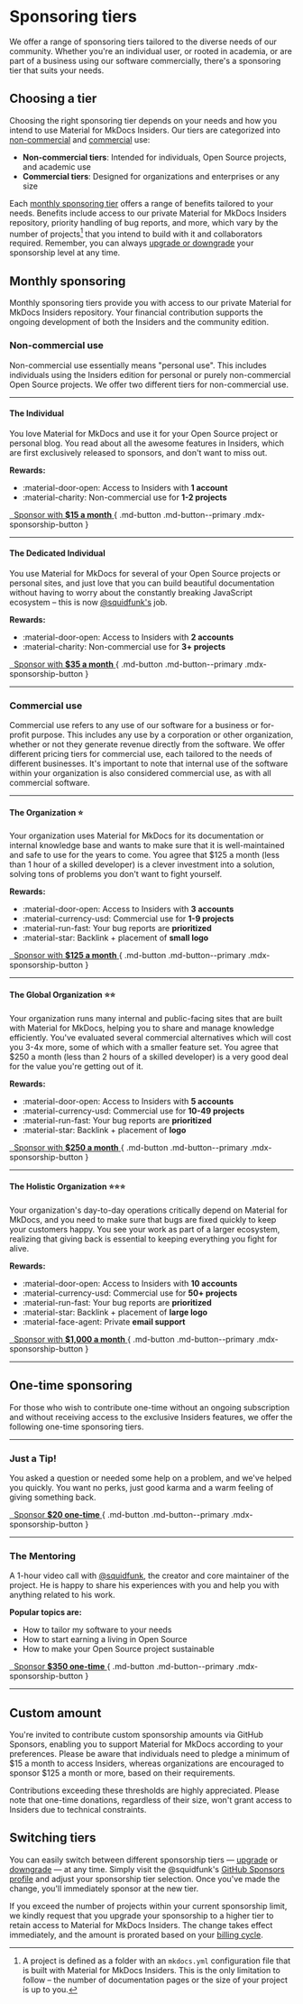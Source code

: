 # Sponsoring tiers

We offer a range of sponsoring tiers tailored to the diverse needs of our
community. Whether you're an individual user, or rooted in academia, or are
part of a business using our software commercially, there's a sponsoring tier
that suits your needs.

## Choosing a tier

Choosing the right sponsoring tier depends on your needs and how you intend to
use Material for MkDocs Insiders. Our tiers are categorized into [non-commercial]
and [commercial] use:

  - __Non-commercial tiers__: Intended for individuals, Open Source projects,
    and academic use
  - __Commercial tiers__: Designed for organizations and enterprises or any size

Each [monthly sponsoring tier] offers a range of benefits tailored to your needs.
Benefits include access to our private Material for MkDocs Insiders repository,
priority handling of bug reports, and more, which vary by the number of
projects[^1] that you intend to build with it and collaborators required. Remember, you can always [upgrade or downgrade] your
sponsorship level at any time.

  [^1]:
    A project is defined as a folder with an `mkdocs.yml` configuration file
    that is built with Material for MkDocs Insiders. This is the only limitation
    to follow – the number of documentation pages or the size of your project
    is up to you.

  [monthly sponsoring tier]: #monthly-sponsoring
  [non-commercial]: #non-commercial-use
  [commercial]: #commercial-use
  [upgrade or downgrade]: #switching-tiers

## Monthly sponsoring

Monthly sponsoring tiers provide you with access to our private Material for
MkDocs Insiders repository. Your financial contribution supports the ongoing
development of both the Insiders and the community edition.

### Non-commercial use

Non-commercial use essentially means "personal use". This includes individuals
using the Insiders edition for personal or purely non-commercial Open Source
projects. We offer two different tiers for non-commercial use.

---

#### The Individual

You love Material for MkDocs and use it for your Open Source project or personal
blog. You read about all the awesome features in Insiders, which are first
exclusively released to sponsors, and don't want to miss out.

__Rewards:__

  - :material-door-open: Access to Insiders with __1 account__
  - :material-charity: Non-commercial use for __1-2 projects__

[&nbsp; Sponsor with __$15 a month__ <span class="mdx-sponsorship-count" data-mdx-component="sponsorship-count"></span>][15 a month]{ .md-button .md-button--primary .mdx-sponsorship-button }

  [15 a month]: https://github.com/sponsors/squidfunk/sponsorships?tier_id=210638

---

#### The Dedicated Individual

You use Material for MkDocs for several of your Open Source projects or personal
sites, and just love that you can build beautiful documentation without having
to worry about the constantly breaking JavaScript ecosystem – this is now
[@squidfunk's] job.

  [@squidfunk's]: https://github.com/squidfunk

__Rewards:__

  - :material-door-open: Access to Insiders with __2 accounts__
  - :material-charity: Non-commercial use for __3+ projects__

[&nbsp; Sponsor with __$35 a month__ <span class="mdx-sponsorship-count" data-mdx-component="sponsorship-count"></span>][35 a month]{ .md-button .md-button--primary .mdx-sponsorship-button }

  [35 a month]: https://github.com/sponsors/squidfunk/sponsorships?tier_id=210641

---

### Commercial use

Commercial use refers to any use of our software for a business or for-profit
purpose. This includes any use by a corporation or other organization, whether
or not they generate revenue directly from the software. We offer different
pricing tiers for commercial use, each tailored to the needs of different
businesses. It's important to note that internal use of the software within your
organization is also considered commercial use, as with all commercial software.

---

#### The Organization :star:

Your organization uses Material for MkDocs for its documentation or internal
knowledge base and wants to make sure that it is well-maintained and safe to use
for the years to come. You agree that $125 a month (less than 1 hour of a
skilled developer) is a clever investment into a solution, solving tons of
problems you don't want to fight yourself.

__Rewards:__

  - :material-door-open: Access to Insiders with __3 accounts__
  - :material-currency-usd: Commercial use for __1-9 projects__
  - :material-run-fast: Your bug reports are __prioritized__
  - :material-star: Backlink + placement of __small logo__

[&nbsp; Sponsor with __$125 a month__ <span class="mdx-sponsorship-count" data-mdx-component="sponsorship-count"></span>][125 a month]{ .md-button .md-button--primary .mdx-sponsorship-button }

  [125 a month]: https://github.com/sponsors/squidfunk/sponsorships?tier_id=210643

---

#### The Global Organization :star::star:

Your organization runs many internal and public-facing sites that are built with
Material for MkDocs, helping you to share and manage knowledge efficiently.
You've evaluated several commercial alternatives which will cost you 3-4x more,
some of which with a smaller feature set. You agree that $250 a month (less than
2 hours of a skilled developer) is a very good deal for the value you're getting
out of it.

__Rewards:__

  - :material-door-open: Access to Insiders with __5 accounts__
  - :material-currency-usd: Commercial use for __10-49 projects__
  - :material-run-fast: Your bug reports are __prioritized__
  - :material-star: Backlink + placement of __logo__

[&nbsp; Sponsor with __$250 a month__ <span class="mdx-sponsorship-count" data-mdx-component="sponsorship-count"></span>][250 a month]{ .md-button .md-button--primary .mdx-sponsorship-button }

  [250 a month]: https://github.com/sponsors/squidfunk/sponsorships?tier_id=181282

---

#### The Holistic Organization :star::star::star:

Your organization's day-to-day operations critically depend on Material for
MkDocs, and you need to make sure that bugs are fixed quickly to keep your
customers happy. You see your work as part of a larger ecosystem, realizing that
giving back is essential to keeping everything you fight for alive.

__Rewards:__

  - :material-door-open: Access to Insiders with __10 accounts__
  - :material-currency-usd: Commercial use for __50+ projects__
  - :material-run-fast: Your bug reports are __prioritized__
  - :material-star: Backlink + placement of __large logo__
  - :material-face-agent: Private __email support__

[&nbsp; Sponsor with __$1,000 a month__ <span class="mdx-sponsorship-count" data-mdx-component="sponsorship-count"></span>][1000 a month]{ .md-button .md-button--primary .mdx-sponsorship-button }

  [1000 a month]: https://github.com/sponsors/squidfunk/sponsorships?tier_id=334388

---

## One-time sponsoring

For those who wish to contribute one-time without an ongoing subscription and
without receiving access to the exclusive Insiders features, we offer the
following one-time sponsoring tiers.

---

### Just a Tip!

You asked a question or needed some help on a problem, and we've helped you
quickly. You want no perks, just good karma and a warm feeling of giving
something back.

[&nbsp; Sponsor __$20 one-time__ <span class="mdx-sponsorship-count" data-mdx-component="sponsorship-count"></span>][20 one-time]{ .md-button .md-button--primary .mdx-sponsorship-button }

  [20 one-time]: https://github.com/sponsors/squidfunk/sponsorships?tier_id=222886

---

### The Mentoring

A 1-hour video call with [@squidfunk], the creator and core maintainer of the
project. He is happy to share his experiences with you and help you with
anything related to his work.

__Popular topics are:__

  - How to tailor my software to your needs
  - How to start earning a living in Open Source
  - How to make your Open Source project sustainable

  [@squidfunk]: https://github.com/squidfunk

[&nbsp; Sponsor __$350 one-time__ <span class="mdx-sponsorship-count" data-mdx-component="sponsorship-count"></span>][350 one-time]{ .md-button .md-button--primary .mdx-sponsorship-button }

  [350 one-time]: https://github.com/sponsors/squidfunk/sponsorships?tier_id=210891

---

## Custom amount

You're invited to contribute custom sponsorship amounts via GitHub Sponsors,
enabling you to support Material for MkDocs according to your preferences.
Please be aware that individuals need to pledge a minimum of $15 a month to
access Insiders, whereas organizations are encouraged to sponsor $125 a month or
more, based on their requirements.

Contributions exceeding these thresholds are highly appreciated. Please note
that one-time donations, regardless of their size, won't grant access to
Insiders due to technical constraints.

## Switching tiers

You can easily switch between different sponsorship tiers — [upgrade] or
[downgrade] — at any time. Simply visit the @squidfunk's
[GitHub Sponsors profile] and adjust your sponsorship tier selection. Once
you've made the change, you'll immediately sponsor at the new tier.

If you exceed the number of projects within your current sponsorship limit, we
kindly request that you upgrade your sponsorship to a higher tier to retain
access to Material for MkDocs Insiders. The change takes effect immediately,
and the amount is prorated based on your [billing cycle].

  [upgrade]: https://docs.github.com/en/billing/managing-billing-for-github-sponsors/upgrading-a-sponsorship
  [downgrade]: https://docs.github.com/en/billing/managing-billing-for-github-sponsors/downgrading-a-sponsorship
  [billing cycle]: https://docs.github.com/en/github/setting-up-and-managing-billing-and-payments-on-github/changing-the-duration-of-your-billing-cycle
  [GitHub Sponsors profile]: https://github.com/sponsors/squidfunk
